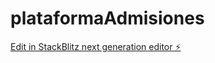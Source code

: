 # plataformaAdmisiones

[Edit in StackBlitz next generation editor ⚡️](https://stackblitz.com/~/github.com/DiegoDev02/plataformaAdmisiones)
